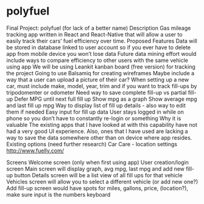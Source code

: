 # polyfuel

Final Project: polyfuel (for lack of a better name)
Description
Gas mileage tracking app written in React and React-Native that will allow a user to easily track their cars’ fuel efficiency over time.
Proposed Features
Data will be stored in database linked to user account so if you ever have to delete app from mobile device you won’t lose data
Future data mining effort would include ways to compare efficiency to other users with the same vehicle using app
We will be using Leankit kanban board (free version) for tracking the project
Going to use Balsamiq for creating wireframes
Maybe include a way that a user can upload a picture of their car?
When setting up a new car, must include make, model, year, trim and if you want to track fill-ups by tripodomenter or odometer
Need way to save complete fill-up vs partial fill-up
Defer MPG until next full fill up
Show mpg as a graph
Show average mpg and last fill up mpg
Way to display list of fill up details - also way to edit them if needed
Easy input for fill up data
User stays logged in while on phone so you don’t have to constantly re-login or something
Why it is valuable
The existing apps that I have looked at with this capability have not had a very good UI experience. Also, ones that I have used are lacking a way to save the data somewhere other than on device where app resides.
Existing options (need further research)
Car Care - location settings
http://www.fuelly.com/


Screens
Welcome screen (only when first using app)
User creation/login screen
Main screen will display graph, avg mpg, last mpg and add new fill-up button
Details screen will be a list view of all fill ups for that vehicle
Vehicles screen will allow you to select a different vehicle (or add new one?)
Add fill-up screen would have spots for miles, gallons, price, (location?), make sure input is the numbers keyboard







